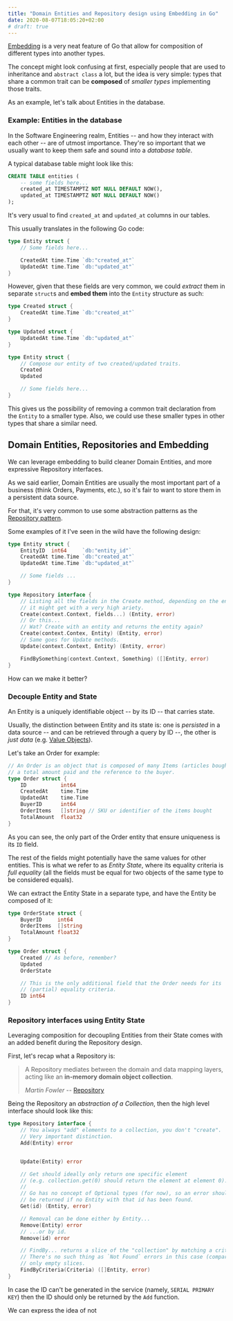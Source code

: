 ```yaml
---
title: "Domain Entities and Repository design using Embedding in Go"
date: 2020-08-07T18:05:20+02:00
# draft: true
---
```


[Embedding] is a very neat feature of Go that allow for
composition of different types into another types.

The concept might look confusing at first, especially people that are used to inheritance
and `abstract class` a lot, but the idea is very simple: types that share a common trait
can be **composed** of *smaller types* implementing those traits.

As an example, let's talk about Entities in the database.

### Example: Entities in the database

In the Software Engineering realm, Entities -- and how they interact with each other -- are of utmost importance.
They're so important that we usually want to keep them safe and sound into a *database table*.

A typical database table might look like this:

```sql
CREATE TABLE entities (
    -- some fields here...
    created_at TIMESTAMPTZ NOT NULL DEFAULT NOW(),
    updated_at TIMESTAMPTZ NOT NULL DEFAULT NOW()
);
```

It's very usual to find `created_at` and `updated_at` columns in our tables.

This usually translates in the following Go code:
```go
type Entity struct {
    // Some fields here...

    CreatedAt time.Time `db:"created_at"`
    UpdatedAt time.Time `db:"updated_at"`
}
```

However, given that these fields are very common, we could *extract* them in
separate `struct`s and **embed them** into the `Entity` structure as such:

```go
type Created struct {
    CreatedAt time.Time `db:"created_at"`
}

type Updated struct {
    UpdatedAt time.Time `db:"updated_at"`
}

type Entity struct {
    // Compose our entity of two created/updated traits.
    Created
    Updated

    // Some fields here...
}
```

This gives us the possibility of removing a common trait declaration from
the `Entity` to a smaller type. Also, we could use these smaller types
in other types that share a similar need.

## Domain Entities, Repositories and Embedding

We can leverage embedding to build cleaner Domain Entities,
and more expressive Repository interfaces.

As we said earlier, Domain Entities are usually the most important part of
a business (think Orders, Payments, etc.), so it's fair to want to store them
in a persistent data source.

For that, it's very common to use some abstraction patterns as the [Repository pattern].

Some examples of it I've seen in the wild have the following design:
```go
type Entity struct {
    EntityID  int64     `db:"entity_id"`
    CreatedAt time.Time `db:"created_at"`
    UpdatedAt time.Time `db:"updated_at"`

    // Some fields ...
}

type Repository interface {
    // Listing all the fields in the Create method, depending on the entity
    // it might get with a very high ariety.
    Create(context.Context, fields...) (Entity, error)
    // Or this...
    // Wat? Create with an entity and returns the entity again?
    Create(context.Contex, Entity) (Entity, error)
    // Same goes for Update methods.
    Update(context.Context, Entity) (Entity, error)

    FindBySomething(context.Context, Something) ([]Entity, error)
}
```

How can we make it better?

### Decouple Entity and State

An Entity is a uniquely identifiable object -- by its ID -- that carries state.

Usually, the distinction between Entity and its state is: one is _persisted_ in a data source -- and can be retrieved
through a query by ID --, the other is _just data_ (e.g. [Value Objects]).

Let's take an Order for example:

```go
// An Order is an object that is composed of many Items (articles bought),
// a total amount paid and the reference to the buyer.
type Order struct {
    ID           int64
    CreatedAt    time.Time
    UpdatedAt    time.Time
    BuyerID      int64
    OrderItems   []string // SKU or identifier of the items bought
    TotalAmount  float32
}
```

As you can see, the only part of the Order entity that ensure uniqueness
is its `ID` field.

The rest of the fields might potentially have the same values for other entities.
This is what we refer to as _Entity State_, where its equality criteria is
_full equality_ (all the fields must be equal for two objects of the same type
to be considered equals).

We can extract the Entity State in a separate type, and have the Entity
be composed of it:

```go
type OrderState struct {
    BuyerID     int64
    OrderItems  []string
    TotalAmount float32
}

type Order struct {
    Created // As before, remember?
    Updated
    OrderState

    // This is the only additional field that the Order needs for its
    // (partial) equality criteria.
    ID int64
}
```

### Repository interfaces using Entity State

Leveraging composition for decoupling Entities from their State comes
with an added benefit during the Repository design.

First, let's recap what a Repository is:

>A Repository mediates between the domain and data mapping layers,
>acting like an **in-memory domain object collection**.
>
> _Martin Fowler_ -- [Repository](https://martinfowler.com/eaaCatalog/repository.html)

Being the Repository an _abstraction of a Collection_, then the high level
interface should look like this:

```go
type Repository interface {
    // You always "add" elements to a collection, you don't "create".
    // Very important distinction.
    Add(Entity) error


    Update(Entity) error

    // Get should ideally only return one specific element
    // (e.g. collection.get(0) should return the element at element 0).
    //
    // Go has no concept of Optional types (for now), so an error should
    // be returned if no Entity with that id has been found.
    Get(id) (Entity, error)

    // Removal can be done either by Entity...
    Remove(Entity) error
    // ...or by id.
    Remove(id) error

    // FindBy... returns a slice of the "collection" by matching a criteria.
    // There's no such thing as `Not Found` errors in this case (compared to Get()),
    // only empty slices.
    FindByCriteria(Criteria) ([]Entity, error)
}
```

In case the ID can't be generated in the service (namely, `SERIAL PRIMARY KEY`)
then the ID should only be returned by the `Add` function.

We can express the idea of not

[Embedding]: https://golang.org/doc/effective_go.html#embedding
[Repository pattern]: https://deviq.com/repository-pattern/
[Value Objects]: https://martinfowler.com/bliki/ValueObject.html
